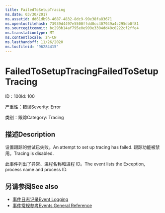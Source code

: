 ```yaml
---
title: FailedToSetupTracing
ms.date: 03/30/2017
ms.assetid: dd61db93-4687-4832-8dc9-99e38fa83671
ms.openlocfilehash: 73939d4497e5500ffdd0cc407949a4c295db0f81
ms.sourcegitcommit: bc293b14af795e0e999e3304dd40c0222cf2ffe4
ms.translationtype: MT
ms.contentlocale: zh-CN
ms.lasthandoff: 11/26/2020
ms.locfileid: "96284415"
---
```

# <a name="failedtosetuptracing"></a><span data-ttu-id="832d1-102">FailedToSetupTracing</span><span class="sxs-lookup"><span data-stu-id="832d1-102">FailedToSetupTracing</span></span>

<span data-ttu-id="832d1-103">ID：100</span><span class="sxs-lookup"><span data-stu-id="832d1-103">Id: 100</span></span>  
  
 <span data-ttu-id="832d1-104">严重性：错误</span><span class="sxs-lookup"><span data-stu-id="832d1-104">Severity: Error</span></span>  
  
 <span data-ttu-id="832d1-105">类别：跟踪</span><span class="sxs-lookup"><span data-stu-id="832d1-105">Category: Tracing</span></span>  
  
## <a name="description"></a><span data-ttu-id="832d1-106">描述</span><span class="sxs-lookup"><span data-stu-id="832d1-106">Description</span></span>  

 <span data-ttu-id="832d1-107">设置跟踪的尝试已失败。</span><span class="sxs-lookup"><span data-stu-id="832d1-107">An attempt to set up tracing has failed.</span></span> <span data-ttu-id="832d1-108">跟踪功能被禁用。</span><span class="sxs-lookup"><span data-stu-id="832d1-108">Tracing is disabled.</span></span>  
  
 <span data-ttu-id="832d1-109">此事件列出了异常、进程名称和进程 ID。</span><span class="sxs-lookup"><span data-stu-id="832d1-109">The event lists the Exception, process name and process ID.</span></span>  
  
## <a name="see-also"></a><span data-ttu-id="832d1-110">另请参阅</span><span class="sxs-lookup"><span data-stu-id="832d1-110">See also</span></span>

- [<span data-ttu-id="832d1-111">事件日志记录</span><span class="sxs-lookup"><span data-stu-id="832d1-111">Event Logging</span></span>](index.md)
- [<span data-ttu-id="832d1-112">事件常规参考</span><span class="sxs-lookup"><span data-stu-id="832d1-112">Events General Reference</span></span>](events-general-reference.md)
